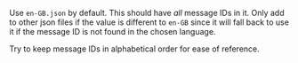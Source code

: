 Use `en-GB.json` by default. This should have _all_ message IDs in it. Only add to other json files if the value is different to `en-GB` since it will fall back to use it if the message ID is not found in the chosen language.

Try to keep message IDs in alphabetical order for ease of reference.
